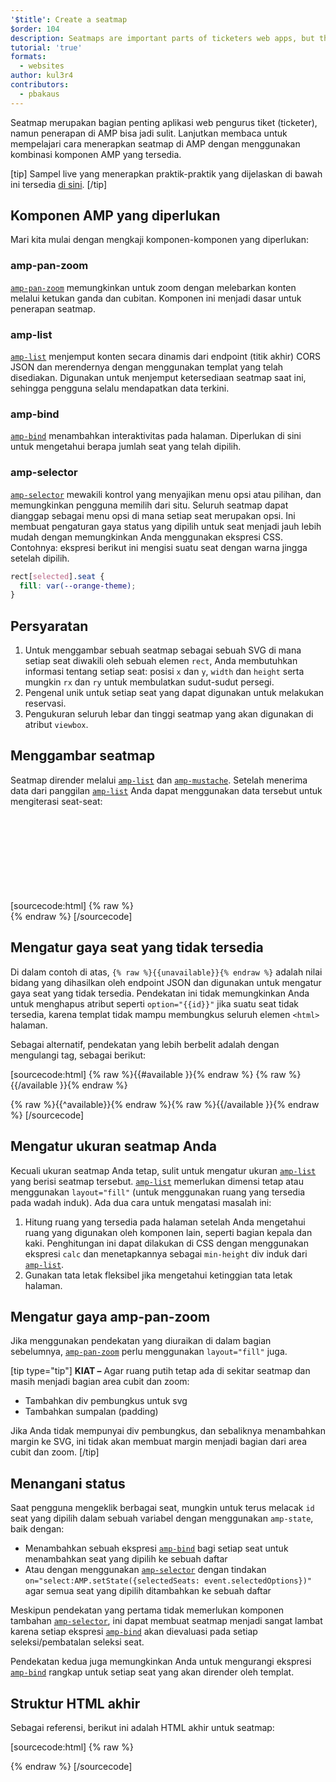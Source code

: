 ```yaml
---
'$title': Create a seatmap
$order: 104
description: Seatmaps are important parts of ticketers web apps, but the implementation in AMP can be difficult. Read on to learn how to implement a seatmap in AMP by
tutorial: 'true'
formats:
  - websites
author: kul3r4
contributors:
  - pbakaus
---
```


Seatmap merupakan bagian penting aplikasi web pengurus tiket (ticketer), namun penerapan di AMP bisa jadi sulit. Lanjutkan membaca untuk mempelajari cara menerapkan seatmap di AMP dengan menggunakan kombinasi komponen AMP yang tersedia.

[tip] Sampel live yang menerapkan praktik-praktik yang dijelaskan di bawah ini tersedia [di sini](../../../documentation/examples/documentation/SeatMap.html). [/tip]

## Komponen AMP yang diperlukan

Mari kita mulai dengan mengkaji komponen-komponen yang diperlukan:

### amp-pan-zoom

[`amp-pan-zoom`](../../../documentation/components/reference/amp-pan-zoom.md) memungkinkan untuk zoom dengan melebarkan konten melalui ketukan ganda dan cubitan. Komponen ini menjadi dasar untuk penerapan seatmap.

### amp-list

[`amp-list`](../../../documentation/components/reference/amp-list.md) menjemput konten secara dinamis dari endpoint (titik akhir) CORS JSON dan merendernya dengan menggunakan templat yang telah disediakan. Digunakan untuk menjemput ketersediaan seatmap saat ini, sehingga pengguna selalu mendapatkan data terkini.

### amp-bind

[`amp-bind`](../../../documentation/components/reference/amp-bind.md) menambahkan interaktivitas pada halaman. Diperlukan di sini untuk mengetahui berapa jumlah seat yang telah dipilih.

### amp-selector

[`amp-selector`](../../../documentation/components/reference/amp-selector.md) mewakili kontrol yang menyajikan menu opsi atau pilihan, dan memungkinkan pengguna memilih dari situ. Seluruh seatmap dapat dianggap sebagai menu opsi di mana setiap seat merupakan opsi. Ini membuat pengaturan gaya status yang dipilih untuk seat menjadi jauh lebih mudah dengan memungkinkan Anda menggunakan ekspresi CSS. Contohnya: ekspresi berikut ini mengisi suatu seat dengan warna jingga setelah dipilih.

```css
rect[selected].seat {
  fill: var(--orange-theme);
}
```

## Persyaratan

1. Untuk menggambar sebuah seatmap sebagai sebuah SVG di mana setiap seat diwakili oleh sebuah elemen `rect`, Anda membutuhkan informasi tentang setiap seat: posisi `x` dan `y`, `width` dan `height` serta mungkin `rx` dan `ry` untuk membulatkan sudut-sudut persegi.
2. Pengenal unik untuk setiap seat yang dapat digunakan untuk melakukan reservasi.
3. Pengukuran seluruh lebar dan tinggi seatmap yang akan digunakan di atribut `viewbox`.

## Menggambar seatmap

Seatmap dirender melalui [`amp-list`](../../../documentation/components/reference/amp-list.md) dan [`amp-mustache`](../../../documentation/components/reference/amp-mustache.md). Setelah menerima data dari panggilan [`amp-list`](../../../documentation/components/reference/amp-list.md) Anda dapat menggunakan data tersebut untuk mengiterasi seat-seat:

[sourcecode:html]
{% raw %}<svg preserveAspectRatio="xMidYMin slice" viewBox="0 0 {{width}} {{height}}">
{{#seats}}
<rect option="{{id}}" role="button" tabindex="0" class="seat {{unavailable}}" x="{{x}}" y="{{y}}" width="{{width}}" height="{{height}}" rx="{{rx}}" ry="{{ry}}"/>
{{/seats}}
</svg>{% endraw %}
[/sourcecode]

## Mengatur gaya seat yang tidak tersedia

Di dalam contoh di atas, `{% raw %}{{unavailable}}{% endraw %}` adalah nilai bidang yang dihasilkan oleh endpoint JSON dan digunakan untuk mengatur gaya seat yang tidak tersedia. Pendekatan ini tidak memungkinkan Anda untuk menghapus atribut seperti `option="{{id}}"` jika suatu seat tidak tersedia, karena templat tidak mampu membungkus seluruh elemen `<html>` halaman.

Sebagai alternatif, pendekatan yang lebih berbelit adalah dengan mengulangi tag, sebagai berikut:

[sourcecode:html]
{% raw %}{{#available }}{% endraw %}
<rect option="{{id}}" role="button" tabindex="0" class="seat" x="{{x}}" y="{{y}}" width="{{width}}" height="{{height}}" rx="{{rx}}" ry="{{ry}}"/>{% raw %}{{/available }}{% endraw %}

{% raw %}{{^available}}{% endraw %}<rect role="button" tabindex="0" class="seat unavailable" x="{{x}}" y="{{y}}" width="{{width}}" height="{{height}}" rx="{{rx}}" ry="{{ry}}"/>{% raw %}{{/available }}{% endraw %}
[/sourcecode]

## Mengatur ukuran seatmap Anda

Kecuali ukuran seatmap Anda tetap, sulit untuk mengatur ukuran [`amp-list`](../../../documentation/components/reference/amp-list.md) yang berisi seatmap tersebut. [`amp-list`](../../../documentation/components/reference/amp-list.md) memerlukan dimensi tetap atau menggunakan `layout="fill"` (untuk menggunakan ruang yang tersedia pada wadah induk). Ada dua cara untuk mengatasi masalah ini:

1. Hitung ruang yang tersedia pada halaman setelah Anda mengetahui ruang yang digunakan oleh komponen lain, seperti bagian kepala dan kaki. Penghitungan ini dapat dilakukan di CSS dengan menggunakan ekspresi `calc` dan menetapkannya sebagai `min-height` div induk dari [`amp-list`](../../../documentation/components/reference/amp-list.md).
2. Gunakan tata letak fleksibel jika mengetahui ketinggian tata letak halaman.

## Mengatur gaya amp-pan-zoom

Jika menggunakan pendekatan yang diuraikan di dalam bagian sebelumnya, [`amp-pan-zoom`](../../../documentation/components/reference/amp-pan-zoom.md) perlu menggunakan `layout="fill"` juga.

[tip type="tip"] **KIAT –** Agar ruang putih tetap ada di sekitar seatmap dan masih menjadi bagian area cubit dan zoom:

- Tambahkan div pembungkus untuk svg
- Tambahkan sumpalan (padding)

Jika Anda tidak mempunyai div pembungkus, dan sebaliknya menambahkan margin ke SVG, ini tidak akan membuat margin menjadi bagian dari area cubit dan zoom. [/tip]

## Menangani status

Saat pengguna mengeklik berbagai seat, mungkin untuk terus melacak `id` seat yang dipilih dalam sebuah variabel dengan menggunakan `amp-state`, baik dengan:

- Menambahkan sebuah ekspresi [`amp-bind`](../../../documentation/components/reference/amp-bind.md) bagi setiap seat untuk menambahkan seat yang dipilih ke sebuah daftar
- Atau dengan menggunakan [`amp-selector`](../../../documentation/components/reference/amp-selector.md) dengan tindakan `on="select:AMP.setState({selectedSeats: event.selectedOptions})"` agar semua seat yang dipilih ditambahkan ke sebuah daftar

Meskipun pendekatan yang pertama tidak memerlukan komponen tambahan [`amp-selector`](../../../documentation/components/reference/amp-selector.md), ini dapat membuat seatmap menjadi sangat lambat karena setiap ekspresi [`amp-bind`](../../../documentation/components/reference/amp-bind.md) akan dievaluasi pada setiap seleksi/pembatalan seleksi seat.

Pendekatan kedua juga memungkinkan Anda untuk mengurangi ekspresi [`amp-bind`](../../../documentation/components/reference/amp-bind.md) rangkap untuk setiap seat yang akan dirender oleh templat.

## Struktur HTML akhir

Sebagai referensi, berikut ini adalah HTML akhir untuk seatmap:

[sourcecode:html]
{% raw %}<div class="seatmap-container">
<amp-list layout="fill" src="/json/seats.json" binding="no" items="." single-item noloading>
<template type="amp-mustache">
<amp-pan-zoom layout="fill" class="seatmap">
<amp-selector multiple on="select:AMP.setState({
          selectedSeats: event.selectedOptions
        })" layout="fill">
<div class="svg-container">
<svg preserveAspectRatio="xMidYMin slice" viewBox="0 0 {{width}} {{height}}">
{{#seats}}
<rect option="{{id}}" role="button"
               tabindex="0" class="seat {{unavailable}}"
              x="{{x}}" y="{{y}}"
              width="{{width}}" height="{{height}}"
              rx="{{rx}}" ry="{{ry}}"/>
{{/seats}}
</svg>
</div>
</amp-selector>
</amp-pan-zoom>
</template>
</amp-list>

</div>{% endraw %}
[/sourcecode]

